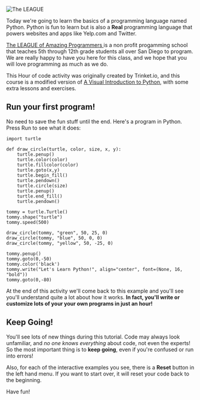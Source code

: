 ![The LEAGUE](https://www.jointheleague.org/wp-content/uploads/2022/01/logo1.png)

Today we're going to learn the basics of a programming language named Python.  Python is fun to learn but is also a **Real** programming language that powers websites and apps like Yelp.com and Twitter.

[The LEAGUE of Amazing Programmers ](https://jointheleague.org) is a non profit progamming school that teaches 5th through 12th grade students all over San Diego to program. We are really happy to have you here for this class, and we hope that you will love programming as much as we do. 

This Hour of code activity was originally created by Trinket.io, and this course is 
a modified version of [A Visual Introduction to Python](https://hourofpython.com/a-visual-introduction-to-python/), with some extra lessons and exercises.

## Run your first program!

No need to save the fun stuff until the end.  Here's a program in Python.  Press Run to see what it does:

```python.run:height=470
import turtle

def draw_circle(turtle, color, size, x, y):
    turtle.penup()
    turtle.color(color)
    turtle.fillcolor(color)
    turtle.goto(x,y)
    turtle.begin_fill()
    turtle.pendown()
    turtle.circle(size)
    turtle.penup()
    turtle.end_fill()
    turtle.pendown()

tommy = turtle.Turtle()
tommy.shape("turtle")
tommy.speed(500)

draw_circle(tommy, "green", 50, 25, 0)
draw_circle(tommy, "blue", 50, 0, 0)
draw_circle(tommy, "yellow", 50, -25, 0)

tommy.penup()
tommy.goto(0,-50)
tommy.color('black')
tommy.write("Let's Learn Python!", align="center", font=(None, 16, "bold"))
tommy.goto(0,-80)
```

At the end of this activity we'll come back to this example and you'll see you'll understand quite a lot about how it works.  **In fact, you'll write or customize lots of your your own programs in just an hour!**

## Keep Going!

You'll see lots of new things during this tutorial.  Code may always look unfamiliar, and *no one knows everything* about code, not even the experts!  So the most important thing is to **keep going**, even if you're confused or run into errors!

Also, for each of the interactive examples you see, there is a **Reset** button in the left hand menu.  If you want to start over, it will reset your code back to the beginning.

Have fun!
